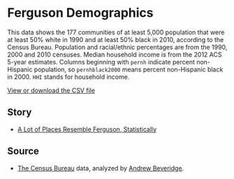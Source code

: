 Ferguson Demographics
=====================

This data shows the 177 communities of at least 5,000 population that were at least 50% white in 1990 and at least 50% black in 2010, according to the Census Bureau. Population and racial/ethnic percentages are from the 1990, 2000 and 2010 censuses. Median household income is from the 2012 ACS 5-year estimates. Columns beginning with `pernh` indicate percent non-Hispanic population, so `pernhblack2000` means percent non-Hispanic black in 2000. `HHI` stands for household income.

[View or download the CSV file](https://github.com/TheUpshot/Ferguson-Demographics/blob/master/racial_change.csv)

## Story

* [A Lot of Places Resemble Ferguson, Statistically](http://www.nytimes.com/2014/08/29/upshot/a-lot-of-places-resemble-ferguson-statistically.html)

## Source

* [The Census Bureau](http://census.gov/) data, analyzed by [Andrew Beveridge](https://www.socialexplorer.com/Andy-Beveridge).

